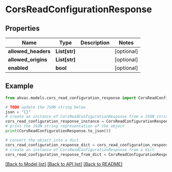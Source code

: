 # CorsReadConfigurationResponse


## Properties

Name | Type | Description | Notes
------------ | ------------- | ------------- | -------------
**allowed_headers** | **List[str]** |  | [optional] 
**allowed_origins** | **List[str]** |  | [optional] 
**enabled** | **bool** |  | [optional] 

## Example

```python
from ahvac.models.cors_read_configuration_response import CorsReadConfigurationResponse

# TODO update the JSON string below
json = "{}"
# create an instance of CorsReadConfigurationResponse from a JSON string
cors_read_configuration_response_instance = CorsReadConfigurationResponse.from_json(json)
# print the JSON string representation of the object
print(CorsReadConfigurationResponse.to_json())

# convert the object into a dict
cors_read_configuration_response_dict = cors_read_configuration_response_instance.to_dict()
# create an instance of CorsReadConfigurationResponse from a dict
cors_read_configuration_response_from_dict = CorsReadConfigurationResponse.from_dict(cors_read_configuration_response_dict)
```
[[Back to Model list]](../README.md#documentation-for-models) [[Back to API list]](../README.md#documentation-for-api-endpoints) [[Back to README]](../README.md)


